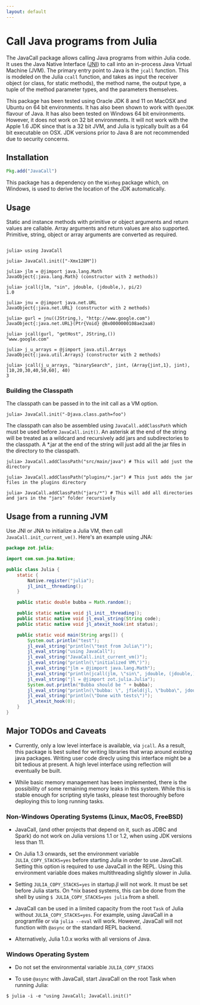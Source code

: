 ```yaml
---
layout: default
---
```


# Call Java programs from Julia

The JavaCall package allows calling Java programs from within Julia code. It uses the Java Native Interface ([JNI][]) to call into an in-process Java Virtual Machine (JVM). The primary entry point to Java is the `jcall` function. This is modeled on the Julia `ccall` function, and takes as input the receiver object (or class, for static methods), the method name, the output type, a tuple of the method parameter types, and the parameters themselves.

This package has been tested using Oracle JDK 8 and 11 on MacOSX and Ubuntu on 64 bit environments. It has also been shown to work with `OpenJDK` flavour of Java. It has also been tested on Windows 64 bit environments. However, it does not work on 32 bit environments. It will not work with the Apple 1.6 JDK since that is a 32 bit JVM, and Julia is typically built as a 64 bit executable on OSX. JDK versions prior to Java 8 are not recommended due to security concerns.

[JNI]: https://docs.oracle.com/javase/8/docs/technotes/guides/jni/spec/jniTOC.html
[JNI Java 11]: https://docs.oracle.com/en/java/javase/11/docs/specs/jni/index.html

## Installation

```julia
Pkg.add("JavaCall")
```

This package has a dependency on the `WinReg` package which, on Windows, is used to derive the location of the JDK automatically.

## Usage

Static and instance methods with primitive or object arguments and return values are callable. Array arguments and return values are also supported. Primitive, string, object or array arguments are converted as required.


```jlcon

julia> using JavaCall

julia> JavaCall.init(["-Xmx128M"])

julia> jlm = @jimport java.lang.Math
JavaObject{:java.lang.Math} (constructor with 2 methods))

julia> jcall(jlm, "sin", jdouble, (jdouble,), pi/2)
1.0

julia> jnu = @jimport java.net.URL
JavaObject{:java.net.URL} (constructor with 2 methods)

julia> gurl = jnu((JString,), "http://www.google.com")
JavaObject{:java.net.URL}(Ptr{Void} @0x0000000108ae2aa8)

julia> jcall(gurl, "getHost", JString,())
"www.google.com"

julia> j_u_arrays = @jimport java.util.Arrays
JavaObject{:java.util.Arrays} (constructor with 2 methods)

julia> jcall(j_u_arrays, "binarySearch", jint, (Array{jint,1}, jint), [10,20,30,40,50,60], 40)
3

```

### Building the Classpath

The classpath can be passed in to the init call as a VM option.

```jlcon
julia> JavaCall.init("-Djava.class.path=foo")
```

The classpath can also be assembled using `JavaCall.addClassPath` which must be used before `JavaCall.init()`.
An asterisk at the end of the string will be treated as a wildcard and recursively add jars and subdirectories to the classpath.
A \*.jar at the end of the string will just add all the jar files in the directory to the classpath.

```jlcon
julia> JavaCall.addClassPath("src/main/java") # This will add just the directory

julia> JavaCall.addClassPath("plugins/*.jar") # This just adds the jar files in the plugins directory

julia> JavaCall.addClassPath("jars/*") # This will add all directories and jars in the "jars" folder recursively
```

## Usage from a running JVM

Use JNI or JNA to initialize a Julia VM, then call `JavaCall.init_current_vm()`. Here's an example using JNA:

```java
package zot.julia;

import com.sun.jna.Native;

public class Julia {
    static {
        Native.register("julia");
        jl_init__threading();
    }

    public static double bubba = Math.random();

    public static native void jl_init__threading();
    public static native void jl_eval_string(String code);
    public static native void jl_atexit_hook(int status);

    public static void main(String args[]) {
        System.out.println("test");
        jl_eval_string("println(\"test from Julia\")");
        jl_eval_string("using JavaCall");
        jl_eval_string("JavaCall.init_current_vm()");
        jl_eval_string("println(\"initialized VM\")");
        jl_eval_string("jlm = @jimport java.lang.Math");
        jl_eval_string("println(jcall(jlm, \"sin\", jdouble, (jdouble,), pi/2))");
        jl_eval_string("jl = @jimport zot.julia.Julia");
        System.out.println("Bubba should be " + bubba);
        jl_eval_string("println(\"bubba: \", jfield(jl, \"bubba\", jdouble))");
        jl_eval_string("println(\"Done with tests\")");
        jl_atexit_hook(0);
    }
}
```

## Major TODOs and Caveats

* Currently, only a low level interface is available, via `jcall`. As a result, this package is best suited for writing libraries that wrap around existing java packages. Writing user code direcly using this interface might be a bit tedious at present. A high level interface using reflection will eventually be built.

* While basic memory management has been implemented, there is the possibility of some remaining memory leaks in this system. While this is stable enough for scripting style tasks, please test thoroughly before deploying this to long running tasks.

### Non-Windows Operating Systems (Linux, MacOS, FreeBSD)

* JavaCall, (and other projects that depend on it, such as JDBC and Spark) do not work on Julia versions 1.1 or 1.2, when using JDK versions less than 11.

* On Julia 1.3 onwards, set the environment variable `JULIA_COPY_STACKS=yes` before starting Julia in order to use JavaCall. Setting this option is required to use JavaCall in the REPL. Using this environment variable does makes multithreading slightly slower in Julia.

* Setting `JULIA_COPY_STACKS=yes` in startup.jl will not work. It must be set before Julia starts. On \*nix based systems, this can be done from the shell by using `$ JULIA_COPY_STACKS=yes julia` from a shell.

* JavaCall can be used in a limited capacity from the root `Task` of Julia without `JULIA_COPY_STACKS=yes`. For example, using JavaCall in a programfile or via `julia --eval` will work. However, JavaCall will not function with `@async` or the standard REPL backend.

* Alternatively, Julia 1.0.x works with all versions of Java.

### Windows Operating System

* Do not set the environmental variable `JULIA_COPY_STACKS`

* To use `@async` with JavaCall, start JavaCall on the root Task when running Julia:
```
$ julia -i -e "using JavaCall; JavaCall.init()"
